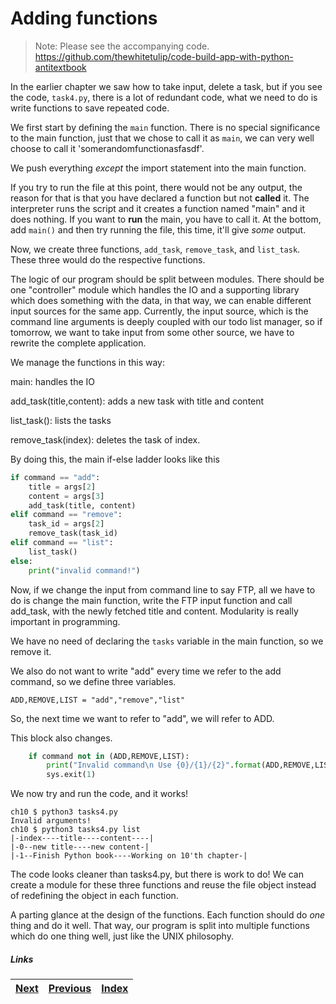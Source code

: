 # Adding functions

> Note: Please see the accompanying code. https://github.com/thewhitetulip/code-build-app-with-python-antitextbook

In the earlier chapter we saw how to take input, delete a task, but if you see the code, `task4.py`, there is a lot of redundant code, what we need to do is write functions to save repeated code.

We first start by defining the `main` function. There is no special significance to the main function, just that we chose to call it as `main`, we can very well choose to call it 'somerandomfunctionasfasdf'.

We push everything _except_ the import statement into the main function.

If you try to run the file at this point, there would not be any output, the reason for that is that you have declared a function but not **called** it. The interpreter runs the script and it creates a function named "main" and it does nothing. If you want to **run** the main, you have to call it. At the bottom, add `main()` and then try running the file, this time, it'll give _some_ output. 

Now, we create three functions, `add_task`, `remove_task`, and `list_task`. These three would do the respective functions.

The logic of our program should be split between modules. There should be one "controller" module which handles the IO and a supporting library which does something with the data, in that way, we can enable different input sources for the same app. Currently, the input source, which is the command line arguments is deeply coupled with our todo list manager, so if tomorrow, we want to take input from some other source, we have to rewrite the complete application.

We manage the functions in this way:

main: handles the IO

add_task(title,content): adds a new task with title and content

list_task(): lists the tasks

remove_task(index): deletes the task of index.

By doing this, the main if-else ladder looks like this

```python
if command == "add":
    title = args[2]
    content = args[3]
    add_task(title, content)
elif command == "remove":
    task_id = args[2]
    remove_task(task_id)
elif command == "list": 
    list_task()
else:
    print("invalid command!")
```

Now, if we change the input from command line to say FTP, all we have to do is change the main function, write the FTP input function and call add_task, with the newly fetched title and content. Modularity is really important in programming.

We have no need of declaring the `tasks` variable in the main function, so we remove it.

We also do not want to write "add" every time we refer to the add command, so we define three variables.

    ADD,REMOVE,LIST = "add","remove","list"

So, the next time we want to refer to "add", we will refer to ADD.

This block also changes.

```python
    if command not in (ADD,REMOVE,LIST):
        print("Invalid command\n Use {0}/{1}/{2}".format(ADD,REMOVE,LIST))
        sys.exit(1)
```

We now try and run the code, and it works!

    ch10 $ python3 tasks4.py
    Invalid arguments!
    ch10 $ python3 tasks4.py list
    |-index----title----content----|
    |-0--new title----new content-|
    |-1--Finish Python book----Working on 10'th chapter-|

The code looks cleaner than tasks4.py, but there is work to do! We can create a module for these three functions and reuse the file object instead of redefining the object in each function.

A parting glance at the design of the functions. Each function should do _one_ thing and do it well. That way, our program is split into multiple functions which do one thing well, just like the UNIX philosophy.

##### Links

|[Next](12-modules-tasks.md) | [Previous](10-task.md) |  [Index](../SUMMARY.md)
| ----| ----| ----| 
